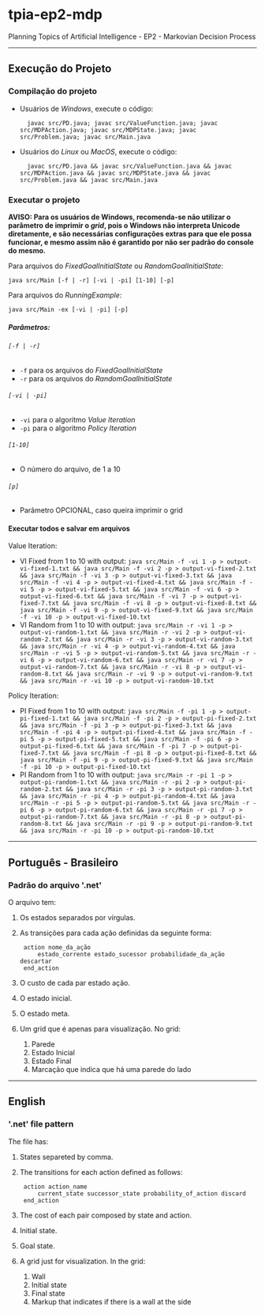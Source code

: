 # tpia-ep2-mdp
Planning Topics of Artificial Intelligence - EP2 - Markovian Decision Process

---

## Execução do Projeto

### Compilação do projeto

* Usuários de _Windows_, execute o código:

        javac src/PD.java; javac src/ValueFunction.java; javac src/MDPAction.java; javac src/MDPState.java; javac src/Problem.java; javac src/Main.java
    
* Usuários do _Linux_ ou _MacOS_, execute o código:

        javac src/PD.java && javac src/ValueFunction.java && javac src/MDPAction.java && javac src/MDPState.java && javac src/Problem.java && javac src/Main.java

### Executar o projeto 

**AVISO: Para os usuários de Windows, recomenda-se não utilizar o parâmetro de imprimir o *grid*, pois o Windows não interpreta Unicode diretamente, e são necessárias configurações extras para que ele possa funcionar, e mesmo assim não é garantido por não ser padrão do console do mesmo.**

Para arquivos do _FixedGoalInitialState_ ou _RandomGoalInitialState_:

    java src/Main [-f | -r] [-vi | -pi] [1-10] [-p]

Para arquivos do _RunningExample_:

    java src/Main -ex [-vi | -pi] [-p]

##### Parâmetros:

###### `[-f | -r]`

* `-f` para os arquivos do _FixedGoalInitialState_
* `-r` para os arquivos do _RandomGoalInitialState_

###### `[-vi | -pi]`

* `-vi` para o algoritmo _Value Iteration_
* `-pi` para o algoritmo _Policy Iteration_

###### `[1-10]`

* O número do arquivo, de 1 a 10

###### `[p]`

* Parâmetro OPCIONAL, caso queira imprimir o grid

#### Executar todos e salvar em arquivos

Value Iteration:
* VI Fixed from 1 to 10 with output: 
`java src/Main -f -vi 1 -p > output-vi-fixed-1.txt && java src/Main -f -vi 2 -p > output-vi-fixed-2.txt && java src/Main -f -vi 3 -p > output-vi-fixed-3.txt && java src/Main -f -vi 4 -p > output-vi-fixed-4.txt && java src/Main -f -vi 5 -p > output-vi-fixed-5.txt && java src/Main -f -vi 6 -p > output-vi-fixed-6.txt && java src/Main -f -vi 7 -p > output-vi-fixed-7.txt && java src/Main -f -vi 8 -p > output-vi-fixed-8.txt && java src/Main -f -vi 9 -p > output-vi-fixed-9.txt && java src/Main -f -vi 10 -p > output-vi-fixed-10.txt`
* VI Random from 1 to 10 with output: `java src/Main -r -vi 1 -p > output-vi-random-1.txt && java src/Main -r -vi 2 -p > output-vi-random-2.txt && java src/Main -r -vi 3 -p > output-vi-random-3.txt && java src/Main -r -vi 4 -p > output-vi-random-4.txt && java src/Main -r -vi 5 -p > output-vi-random-5.txt && java src/Main -r -vi 6 -p > output-vi-random-6.txt && java src/Main -r -vi 7 -p > output-vi-random-7.txt && java src/Main -r -vi 8 -p > output-vi-random-8.txt && java src/Main -r -vi 9 -p > output-vi-random-9.txt && java src/Main -r -vi 10 -p > output-vi-random-10.txt`

Policy Iteration:
* PI Fixed from 1 to 10 with output: `java src/Main -f -pi 1 -p > output-pi-fixed-1.txt && java src/Main -f -pi 2 -p > output-pi-fixed-2.txt && java src/Main -f -pi 3 -p > output-pi-fixed-3.txt && java src/Main -f -pi 4 -p > output-pi-fixed-4.txt && java src/Main -f -pi 5 -p > output-pi-fixed-5.txt && java src/Main -f -pi 6 -p > output-pi-fixed-6.txt && java src/Main -f -pi 7 -p > output-pi-fixed-7.txt && java src/Main -f -pi 8 -p > output-pi-fixed-8.txt && java src/Main -f -pi 9 -p > output-pi-fixed-9.txt && java src/Main -f -pi 10 -p > output-pi-fixed-10.txt`
* PI Random from 1 to 10 with output: `java src/Main -r -pi 1 -p > output-pi-random-1.txt && java src/Main -r -pi 2 -p > output-pi-random-2.txt && java src/Main -r -pi 3 -p > output-pi-random-3.txt && java src/Main -r -pi 4 -p > output-pi-random-4.txt && java src/Main -r -pi 5 -p > output-pi-random-5.txt && java src/Main -r -pi 6 -p > output-pi-random-6.txt && java src/Main -r -pi 7 -p > output-pi-random-7.txt && java src/Main -r -pi 8 -p > output-pi-random-8.txt && java src/Main -r -pi 9 -p > output-pi-random-9.txt && java src/Main -r -pi 10 -p > output-pi-random-10.txt`
---

## Português - Brasileiro

### Padrão do arquivo '.net'

O arquivo tem:

1. Os estados separados por vírgulas. 

2. As transições para cada ação definidas da seguinte forma:

        action nome_da_ação
            estado_corrente estado_sucessor probabilidade_da_ação descartar
        end_action

3. O custo de cada par estado ação.

4. O estado inicial.

5. O estado meta.

6. Um grid que é apenas para visualização. No grid:

    1. Parede
    2. Estado Inicial
    3. Estado Final
    4. Marcação que indica que há uma parede do lado

---

## English

### '.net' file pattern

The file has:

1. States separeted by comma. 

2. The transitions for each action defined as follows: 

        action action_name
            current_state successor_state probability_of_action discard
        end_action

3. The cost of each pair composed by state and action.

4. Initial state.

5. Goal state.

6. A grid just for visualization. In the grid:

    1. Wall
    2. Initial state
    3. Final state
    4. Markup that indicates if there is a wall at the side
